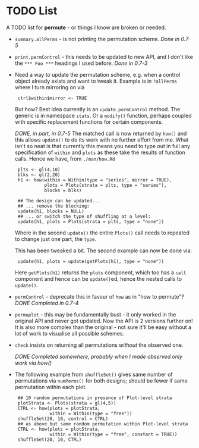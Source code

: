 # TODO List

A TODO list for **permute** - or things I know are broken or needed.

 * `summary.allPerms` - is not printing the permutation scheme.
   *Done in 0.7-5*

 * `print.permControl` - this needs to be updated to new API, and I don't
   like the `*** Foo ***` headings I used before. *Done in 0.7-3*

 * Need a way to update the permutation scheme, e.g. when a control
   object already exists and want to tweak it. Example is in `?allPerms`
   where I turn mirroring on via

        ctrl$within$mirror <- TRUE

    But how? Best idea currently is an `update.permControl` method. The
    generic is in namespace `stats`. Or a `modify()` function, perhaps
    coupled with specific replacement functions for certain components.
   
    *DONE, in part, in 0.7-5* The matched call is now returned by `how()`
    and this allows `update()` to do its work with no further effort from
    me. What isn't so neat is that currently this means you need to type
    out in full any specification of `within` and `plots` as these take
    the results of function calls. Hence we have, from `./man/how.Rd`
    
        plts <- gl(4,10)
        blks <- gl(2,20)
        h1 <- how(within = Within(type = "series", mirror = TRUE),
                  plots = Plots(strata = plts, type = "series"),
                  blocks = blks)

        ## The design can be updated...
        ## ... remove the blocking:
        update(h1, blocks = NULL)
        ## ... or switch the type of shuffling at a level:
        update(h1, plots = Plots(strata = plts, type = "none"))
        
    Where in the second `update()` the entire `Plots()` call needs to
    repeated to change just one part, the `type`.

    This has been tweaked a bit. The second example can now be done via:
    
        update(h1, plots = update(getPlots(h1), type = "none"))
    
    Here `getPlots(h1)` returns the `plots` component, which too has 
    a `call` component and hence can be `update()`ed, hence the nested 
    calls to `update()`.
         
 * `permControl` - deprecate this in favour of `how` as in "how to
   permute"? *DONE Completed in 0.7-4*

 * `permuplot` - this may be fundamentally bust - it only worked in the
   original API and never got updated. Now the API is 2 versions further
   on! It is also more complex than the original - not sure it'll be
   easy without a lot of work to visualise all possible schemes.

 * `check` insists on returning all permutations *without* the observed
   one.

   *DONE Completed somewhere, probably when I made observed only work via
   how()*

 * The following example from `shuffleSet()` gives same number of 
   permutations via `numPerms()` for both designs; should be fewer if 
   same permutation within each plot.
   
        ## 10 random permutations in presence of Plot-level strata
        plotStrata <- Plots(strata = gl(4,5))
        CTRL <- how(plots = plotStrata,
                    within = Within(type = "free"))
        shuffleSet(20, 10, control = CTRL)
        ## as above but same random permutation within Plot-level strata
        CTRL <- how(plots = plotStrata,
                    within = Within(type = "free", constant = TRUE))
        shuffleSet(20, 10, CTRL)
